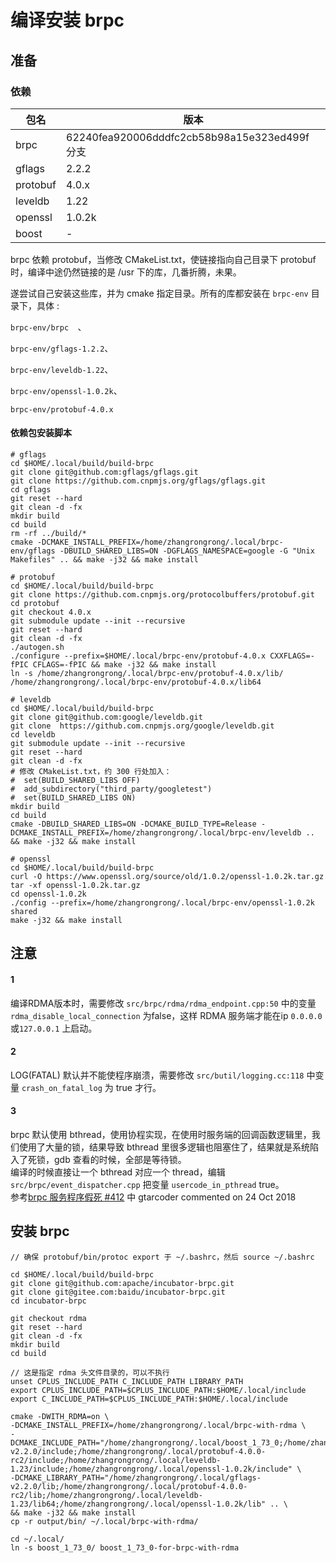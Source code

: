 # 编译安装 brpc
## 准备
### 依赖

| 包名 | 版本 |
| --------- | --------- |
| brpc | 62240fea920006dddfc2cb58b98a15e323ed499f 分支 |
| gflags | 2.2.2 |
| protobuf | 4.0.x |
| leveldb | 1.22 |
| openssl | 1.0.2k |
| boost | - |

brpc 依赖 protobuf，当修改 CMakeList.txt，使链接指向自己目录下 protobuf 时，编译中途仍然链接的是 /usr 下的库，几番折腾，未果。

遂尝试自己安装这些库，并为 cmake 指定目录。所有的库都安装在 `brpc-env` 目录下，具体 :  

`brpc-env/brpc	`、  

`brpc-env/gflags-1.2.2`、  

`brpc-env/leveldb-1.22`、  

`brpc-env/openssl-1.0.2k`、  

`brpc-env/protobuf-4.0.x` 

#### 依赖包安装脚本

```
# gflags
cd $HOME/.local/build/build-brpc
git clone git@github.com:gflags/gflags.git
git clone https://github.com.cnpmjs.org/gflags/gflags.git
cd gflags
git reset --hard
git clean -d -fx
mkdir build
cd build
rm -rf ../build/*
cmake -DCMAKE_INSTALL_PREFIX=/home/zhangrongrong/.local/brpc-env/gflags -DBUILD_SHARED_LIBS=ON -DGFLAGS_NAMESPACE=google -G "Unix Makefiles" .. && make -j32 && make install

# protobuf
cd $HOME/.local/build/build-brpc
git clone https://github.com.cnpmjs.org/protocolbuffers/protobuf.git
cd protobuf
git checkout 4.0.x
git submodule update --init --recursive
git reset --hard
git clean -d -fx
./autogen.sh
./configure --prefix=$HOME/.local/brpc-env/protobuf-4.0.x CXXFLAGS=-fPIC CFLAGS=-fPIC && make -j32 && make install
ln -s /home/zhangrongrong/.local/brpc-env/protobuf-4.0.x/lib/ /home/zhangrongrong/.local/brpc-env/protobuf-4.0.x/lib64

# leveldb
cd $HOME/.local/build/build-brpc
git clone git@github.com:google/leveldb.git
git clone  https://github.com.cnpmjs.org/google/leveldb.git
cd leveldb
git submodule update --init --recursive
git reset --hard
git clean -d -fx
# 修改 CMakeList.txt，约 300 行处加入：
#  set(BUILD_SHARED_LIBS OFF)
#  add_subdirectory("third_party/googletest")
#  set(BUILD_SHARED_LIBS ON)
mkdir build
cd build
cmake -DBUILD_SHARED_LIBS=ON -DCMAKE_BUILD_TYPE=Release -DCMAKE_INSTALL_PREFIX=/home/zhangrongrong/.local/brpc-env/leveldb .. && make -j32 && make install

# openssl
cd $HOME/.local/build/build-brpc
curl -O https://www.openssl.org/source/old/1.0.2/openssl-1.0.2k.tar.gz
tar -xf openssl-1.0.2k.tar.gz
cd openssl-1.0.2k
./config --prefix=/home/zhangrongrong/.local/brpc-env/openssl-1.0.2k shared
make -j32 && make install
```

## 注意

#### 1
编译RDMA版本时，需要修改 `src/brpc/rdma/rdma_endpoint.cpp:50` 中的变量 `rdma_disable_local_connection` 为false，这样 RDMA 服务端才能在ip `0.0.0.0`或`127.0.0.1` 上启动。
#### 2
LOG(FATAL) 默认并不能使程序崩溃，需要修改 `src/butil/logging.cc:118` 中变量 `crash_on_fatal_log` 为 true 才行。

#### 3
brpc 默认使用 bthread，使用协程实现，在使用时服务端的回调函数逻辑里，我们使用了大量的锁，结果导致 bthread 里很多逻辑也阻塞住了，结果就是系统陷入了死锁，gdb 查看的时候，全部是等待锁。  
编译的时候直接让一个 bthread 对应一个 thread，编辑 `src/brpc/event_dispatcher.cpp` 把变量 `usercode_in_pthread` true。  
参考[brpc 服务程序假死
#412](https://github.com/apache/incubator-brpc/issues/412) 中 gtarcoder commented on 24 Oct 2018

## 安装 brpc
```
// 确保 protobuf/bin/protoc export 于 ~/.bashrc，然后 source ~/.bashrc

cd $HOME/.local/build/build-brpc
git clone git@github.com:apache/incubator-brpc.git
git clone git@gitee.com:baidu/incubator-brpc.git
cd incubator-brpc

git checkout rdma
git reset --hard
git clean -d -fx
mkdir build
cd build

// 这是指定 rdma 头文件目录的，可以不执行
unset CPLUS_INCLUDE_PATH C_INCLUDE_PATH LIBRARY_PATH
export CPLUS_INCLUDE_PATH=$CPLUS_INCLUDE_PATH:$HOME/.local/include
export C_INCLUDE_PATH=$CPLUS_INCLUDE_PATH:$HOME/.local/include

cmake -DWITH_RDMA=on \
-DCMAKE_INSTALL_PREFIX=/home/zhangrongrong/.local/brpc-with-rdma \
-DCMAKE_INCLUDE_PATH="/home/zhangrongrong/.local/boost_1_73_0;/home/zhangrongrong/.local/gflags-v2.2.0/include;/home/zhangrongrong/.local/protobuf-4.0.0-rc2/include;/home/zhangrongrong/.local/leveldb-1.23/include;/home/zhangrongrong/.local/openssl-1.0.2k/include" \
-DCMAKE_LIBRARY_PATH="/home/zhangrongrong/.local/gflags-v2.2.0/lib;/home/zhangrongrong/.local/protobuf-4.0.0-rc2/lib;/home/zhangrongrong/.local/leveldb-1.23/lib64;/home/zhangrongrong/.local/openssl-1.0.2k/lib" .. \
&& make -j32 && make install
cp -r output/bin/ ~/.local/brpc-with-rdma/

cd ~/.local/
ln -s boost_1_73_0/ boost_1_73_0-for-brpc-with-rdma
```

